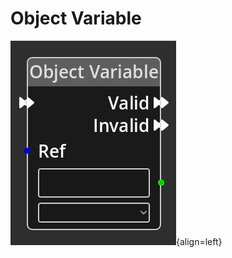 
# Object Variable

![Object Variable Node](../../assets/nodes/objectvariable_node.png){align=left}
